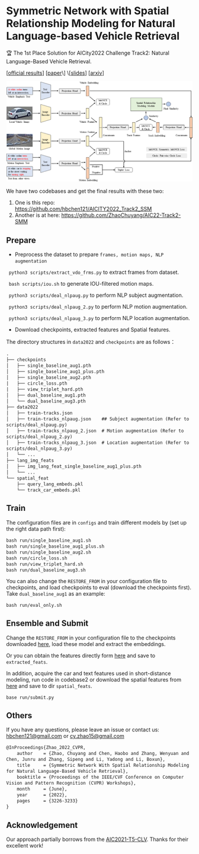 # Symmetric Network with Spatial Relationship Modeling for Natural Language-based Vehicle Retrieval

🏆 The 1st Place Solution for AICity2022 Challenge Track2: Natural Language-Based Vehicle Retrieval.

\[[official results](https://www.aicitychallenge.org/2022-challenge-winners/)\] \[[paper]([https://openaccess.thecvf.com/content/CVPR2022W/AICity/papers/Zhao_Symmetric_Network_With_Spatial_Relationship_Modeling_for_Natural_Language-Based_Vehicle_CVPRW_2022_paper.pdf](https://arxiv.org/pdf/2206.10879.pdf))\] \[[slides](https://drive.google.com/file/d/1UssQ81BzEUI_OGB_YmiQmk8Rl-0xtzO4/view?usp=sharing)\] \[[arxiv](https://arxiv.org/abs/2206.10879)\]

![framework](imgs/framework.png)

We have two codebases and get the final results with these two:

1. One is this repo: https://github.com/hbchen121/AICITY2022_Track2_SSM
2. Another is at here: https://github.com/ZhaoChuyang/AIC22-Track2-SMM


## Prepare
-  Preprocess the dataset to prepare `frames, motion maps, NLP augmentation`

` python3 scripts/extract_vdo_frms.py` to extract frames from dataset.

` bash scripts/iou.sh` to generate IOU-filtered motion maps.

` python3 scripts/deal_nlpaug.py` to perform NLP subject augmentation.

` python3 scripts/deal_nlpaug_2.py` to perform NLP motion augmentation.

` python3 scripts/deal_nlpaug_3.py` to perform NLP location augmentation.

-  Download checkpoints, extracted features and Spatial features. 

The directory structures in `data2022` and `checkpoints` are as follows：
```
.
├── checkpoints
│   ├── single_baseline_aug1.pth
│   ├── single_baseline_aug1_plus.pth
│   ├── single_baseline_aug2.pth
|   ├── circle_loss.pth
|   ├── view_triplet_hard.pth
│   ├── dual_baseline_aug1.pth
│   └── dual_baseline_aug3.pth
├── data2022
│   ├── train-tracks.json
│   ├── train-tracks_nlpaug.json    ## Subject augmentation (Refer to scripts/deal_nlpaug.py)
│   ├── train-tracks_nlpaug_2.json  # Motion augmentation (Refer to scripts/deal_nlpaug_2.py)
│   ├── train-tracks_nlpaug_3.json  # Location augmentation (Refer to scripts/deal_nlpaug_3.py)
│   └── ...
├── lang_img_feats
│   ├── img_lang_feat_single_baseline_aug1_plus.pth
│   └── ...
└── spatial_feat
    ├── query_lang_embeds.pkl
    └── track_car_embeds.pkl
```

## Train

The configuration files are in `configs` and train different models by (set up the right data path first):

```
bash run/single_baseline_aug1.sh
bash run/single_baseline_aug1_plus.sh
bash run/single_baseline_aug2.sh
bash run/circle_loss.sh
bash run/view_triplet_hard.sh
bash run/dual_baseline_aug3.sh
```

You can also change the `RESTORE_FROM` in your configuration file to checkpoints, and load checkpoints to eval (download the checkpoints first).
Take `dual_baseline_aug1` as an example:

```
bash run/eval_only.sh
```


## Ensemble and Submit  

Change the `RESTORE_FROM` in your configuration file to the checkpoints downloaded [here](https://drive.google.com/drive/folders/1J05FnYwbmh839bMVRK_xeo9P_twRz5gL?usp=sharing), load these model and extract the embeddings.

Or you can obtain the features directly form [here](https://drive.google.com/drive/folders/195E3mtzRE4LRGMgT1L4nHCCn8brq4t7r?usp=sharing) and save to `extracted_feats`.

In addition, acquire the car and text features used in short-distance modeling, run code in codebase2 or download the spatial features from [here](https://drive.google.com/drive/folders/1UIb4_YDJaGxER7qRhTtBoayMitzAndbz?usp=sharing) and save to dir `spatial_feats`.
```
base run/submit.py
```

## Others

If you have any questions, please leave an issue or contact us: hbchen121@gmail.com or cy.zhao15@gmail.com

```
@InProceedings{Zhao_2022_CVPR,
    author    = {Zhao, Chuyang and Chen, Haobo and Zhang, Wenyuan and Chen, Junru and Zhang, Sipeng and Li, Yadong and Li, Boxun},
    title     = {Symmetric Network With Spatial Relationship Modeling for Natural Language-Based Vehicle Retrieval},
    booktitle = {Proceedings of the IEEE/CVF Conference on Computer Vision and Pattern Recognition (CVPR) Workshops},
    month     = {June},
    year      = {2022},
    pages     = {3226-3233}
}
```

## Acknowledgement

Our approach partially borrows from the [AIC2021-T5-CLV](https://github.com/ShuaiBai623/AIC2021-T5-CLV). Thanks for their excellent work!
